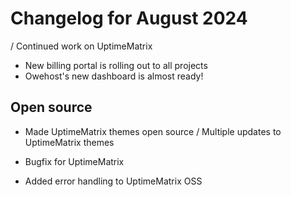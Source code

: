 # Changelog for August 2024
/ Continued work on UptimeMatrix
+ New billing portal is rolling out to all projects
+ Owehost's new dashboard is almost ready!

## Open source
+ Made UptimeMatrix themes open source
/ Multiple updates to UptimeMatrix themes
- Bugfix for UptimeMatrix
+ Added error handling to UptimeMatrix OSS